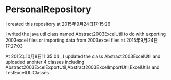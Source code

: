 # PersonalRepository
I created this repository at 2015年9月24日17:15:26


I writed the java util class named Abstract2003ExcelUtil to do with exporting 2003excel files or importing data from 2003excel files at 2015年9月24日17:27:03


At 2015年10月8日11:35:04 , I updated the class Abstract2003ExcelUtil and uploaded  anohter 4 classes including Abstract2003ExcelExportUtil,Abstract2003ExcelImportUtil,ExcelUtils and TestExcelUtilClasses
